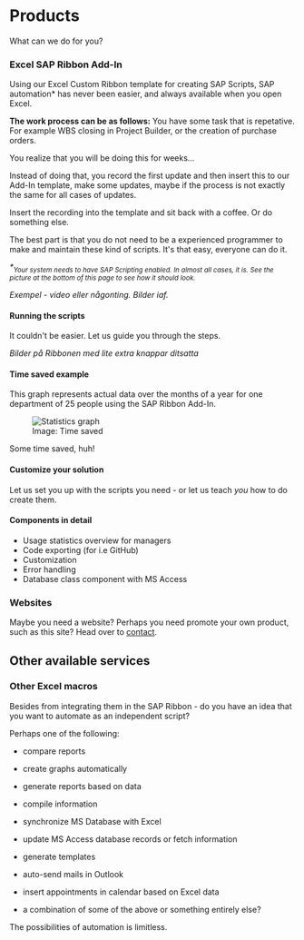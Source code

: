 # Products

<p class='lead'>What can we do for you?</p>

### Excel SAP Ribbon Add-In

Using our Excel Custom Ribbon template for creating SAP Scripts, SAP automation* has never been easier, and always available when you open Excel. 

**The work process can be as follows:** You have some task that is repetative. For example WBS closing in Project Builder, or the creation of purchase orders. 

You realize that you will be doing this for weeks... 

Instead of doing that, you record the first update and then insert this to our Add-In template, make some updates, maybe if the process is not exactly the same for all cases of updates. 

Insert the recording into the template and sit back with a coffee. Or do something else. 

The best part is that you do not need to be a experienced programmer to make and maintain these kind of scripts. It's that easy, everyone can do it. 

*\*<sub>Your system needs to have SAP Scripting enabled. In almost all cases, it is. See the picture at the bottom of this page to see how it should look.</sub>* 

*Exempel - video eller någonting. Bilder iaf.*

#### Running the scripts

It couldn't be easier. Let us guide you through the steps. 

*Bilder på Ribbonen med lite extra knappar ditsatta*

#### Time saved example

This graph represents actual data over the months of a year for one department of 25 people using the SAP Ribbon Add-In. 

<figure class='border'>
<img src='img.php?src=statisticsto2015.png' alt='Statistics graph' class='img-responsive center-block' />
<figcaption>Image: Time saved</figcaption>
</figure>

Some time saved, huh!

#### Customize your solution

Let us set you up with the scripts you need - or let us teach *you* how to do create them. 

#### Components in detail

* Usage statistics overview for managers
* Code exporting (for i.e GitHub)
* Customization
* Error handling
* Database class component with MS Access

### Websites

Maybe you need a website? Perhaps you need promote your own product, such as this site? Head over to [contact](contact.php).

## Other available services

### Other Excel macros

Besides from integrating them in the SAP Ribbon - do you have an idea that you want to automate as an independent script? 

Perhaps one of the following:

* compare reports
* create graphs automatically
* generate reports based on data
* compile information
* synchronize MS Database with Excel
* update MS Access database records or fetch information
* generate templates
* auto-send mails in Outlook
* insert appointments in calendar based on Excel data

* a combination of some of the above or something entirely else?

The possibilities of automation is limitless. 

